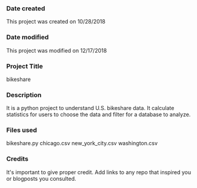 ### Date created
This project was created on 10/28/2018

### Date modified
This project was modified on 12/17/2018

### Project Title
bikeshare

### Description
It is a python project to understand U.S. bikeshare data. It calculate statistics for users to choose the data and filter for a database to analyze.

### Files used
bikeshare.py
chicago.csv
new_york_city.csv
washington.csv

### Credits
It's important to give proper credit. Add links to any repo that inspired you or blogposts you consulted.
